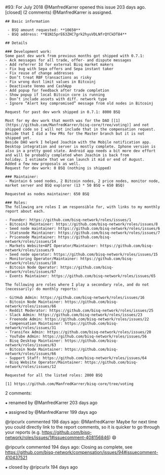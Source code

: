 #93: For July 2018
@ManfredKarrer opened this issue 203 days ago.  [closed] (2 comments)
@ManfredKarrer is assigned. 

    ## Basic information
    
     - BSQ amount requested: **10650**
     - BSQ address: **B1N15prE63ZHC7grk2hyuVDLNfrQYCkDT84**
    
    ## Details
    
    ### Development work:
    Some past dev work from previous months got shipped with 0.7.1:
    - Ack messages for all trade, offer- and dispute messages
    - Add referrer Id for external Bisq market makers
    - Fix bug with Sepa offers and Sepa instant taker
    - Fix reuse of change addresses
    - Don’t treat RBF transactions as risky
    - Fix wrong dust limit values in Bitcoinj
    - Deactivate Venmo and CashApp
    - Add popup for feedback after trade completion
    - Show popup if local Bitcoin core is running
    - Don’t include assets with diff. network type
    - Ignore “Alert key compromised” message from old nodes in Bitcoinj
    
    Request for past dev work shipped in 0.7.1: 8000 BSQ
    
    Most for my dev work that month was for the DAO [[1](https://github.com/ManfredKarrer/bisq-core/tree/voting)] and not shipped code so I will not include that in the compensation request.
    Beside that I did a few PRs for the Master branch but it is not shipped yet.
    Beside DAO work I helped Joachim with the Mobile notification app. Desktop integration and server is mostly complete. Iphone version is also in a pretty good state. Android app needs a bit more dev effort and will be probably completed when Joachim is back from 
    holiday. I estimate that we can launch it mid or end of August.
    Added a few new proposals as well.
    Request for dev work: 0 BSQ (nothing is shipped)
    
    ### Maintainer:
    - Maintain 6 seed nodes, 2 Bitcoin nodes, 2 price nodes, monitor node, market server and BSQ explorer (13 * 50 BSQ = 650 BSQ)
    
    Requested as nodes maintainer: 650 BSQ
    
    ### Roles:
    The following are roles I am responsible for, with links to my monthly report about each.
    
    - Founder: https://github.com/bisq-network/roles/issues/1
    - BitcoinJ Maintainer: https://github.com/bisq-network/roles/issues/8
    - Seed node maintainer: https://github.com/bisq-network/roles/issues/6
    - Statsnode Maintainer: https://github.com/bisq-network/roles/issues/7
    - Pricenode Maintainer: https://github.com/bisq-network/roles/issues/14
    - Markets Website+API Operator/Maintainer: https://github.com/bisq-network/roles/issues/9
    - Seed node operator: https://github.com/bisq-network/roles/issues/15
    - Monitoring Operator/Maintainer: https://github.com/bisq-network/roles/issues/10
    - Bitcoin Node Operator: https://github.com/bisq-network/roles/issues/67
    - Events Maintainer: https://github.com/bisq-network/roles/issues/65
    
    The following are roles where I play a secondary role, and do not (necessarily) do monthly reports:
    
    - GitHub Admin: https://github.com/bisq-network/roles/issues/16
    - Bitcoin Node Maintainer: https://github.com/bisq-network/roles/issues/66
    - Reddit Moderator: https://github.com/bisq-network/roles/issues/25
    - Slack Admin: https://github.com/bisq-network/roles/issues/23
    - Freenode Admin: https://github.com/bisq-network/roles/issues/22
    - Compensation Maintainer: https://github.com/bisq-network/roles/issues/31
    - Transifex Admin: https://github.com/bisq-network/roles/issues/20
    - YouTube Admin: https://github.com/bisq-network/roles/issues/56
    - Bisq Desktop Maintainer: https://github.com/bisq-network/roles/issues/63
    - Bitcoin Node Maintainer: https://github.com/bisq-network/roles/issues/66
    - Support Staff: https://github.com/bisq-network/roles/issues/64
    - Bisq Website Operator/Maintainer: https://github.com/bisq-network/roles/issues/12
    
    Requested for all the listed roles: 2000 BSQ
    
    [1] https://github.com/ManfredKarrer/bisq-core/tree/voting


2 comments:

⁕ renamed by @ManfredKarrer 203 days ago

⁕ assigned by @ManfredKarrer 199 days ago

@ripcurlx commented 198 days ago:
    @ManfredKarrer Maybe for next time you could directly link to the report comments, so it is quicker to go through your reports (e.g. https://github.com/bisq-network/roles/issues/1#issuecomment-408156846) 😄


@ripcurlx commented 194 days ago:
    Closing as complete, see https://github.com/bisq-network/compensation/issues/94#issuecomment-410437521


⁕ closed by @ripcurlx 194 days ago

